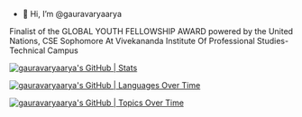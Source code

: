- 👋 Hi, I’m @gauravaryaarya

Finalist of the GLOBAL YOUTH FELLOWSHIP AWARD powered by the United Nations,
CSE Sophomore At Vivekananda Institute Of Professional Studies-Technical Campus


[![gauravaryaarya's GitHub | Stats](https://stats.quine.sh/gauravaryaarya/github?theme=dark)](https://quine.sh?utm_source=widgets&utm_campaign=gauravaryaarya)


[![gauravaryaarya's GitHub | Languages Over Time](https://stats.quine.sh/gauravaryaarya/languages-over-time?theme=dark)](https://quine.sh?utm_source=widgets&utm_campaign=gauravaryaarya)


[![gauravaryaarya's GitHub | Topics Over Time](https://stats.quira.sh/gauravaryaarya/topics-over-time?theme=dark)](https://quira.sh?utm_source=widgets&utm_campaign=gauravaryaarya)

